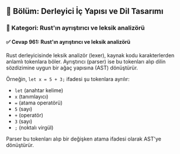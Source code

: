 ## 📘 Bölüm: Derleyici İç Yapısı ve Dil Tasarımı  
### 🔹 Kategori: Rust'ın ayrıştırıcı ve leksik analizörü  
#### ✅ Cevap 961: Rust'ın ayrıştırıcı ve leksik analizörü

Rust derleyicisinde leksik analizör (lexer), kaynak kodu karakterlerden anlamlı tokenlara böler. Ayrıştırıcı (parser) ise bu tokenları alıp dilin sözdizimine uygun bir ağaç yapısına (AST) dönüştürür.

Örneğin, `let x = 5 + 3;` ifadesi şu tokenlara ayrılır:
- `let` (anahtar kelime)
- `x` (tanımlayıcı)
- `=` (atama operatörü)
- `5` (sayı)
- `+` (operatör)
- `3` (sayı)
- `;` (noktalı virgül)

Parser bu tokenları alıp bir değişken atama ifadesi olarak AST'ye dönüştürür.

